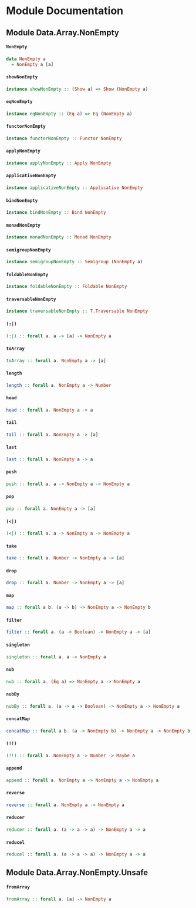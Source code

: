 # Module Documentation

## Module Data.Array.NonEmpty

#### `NonEmpty`

``` purescript
data NonEmpty a
  = NonEmpty a [a]
```


#### `showNonEmpty`

``` purescript
instance showNonEmpty :: (Show a) => Show (NonEmpty a)
```


#### `eqNonEmpty`

``` purescript
instance eqNonEmpty :: (Eq a) => Eq (NonEmpty a)
```


#### `functorNonEmpty`

``` purescript
instance functorNonEmpty :: Functor NonEmpty
```


#### `applyNonEmpty`

``` purescript
instance applyNonEmpty :: Apply NonEmpty
```


#### `applicativeNonEmpty`

``` purescript
instance applicativeNonEmpty :: Applicative NonEmpty
```


#### `bindNonEmpty`

``` purescript
instance bindNonEmpty :: Bind NonEmpty
```


#### `monadNonEmpty`

``` purescript
instance monadNonEmpty :: Monad NonEmpty
```


#### `semigroupNonEmpty`

``` purescript
instance semigroupNonEmpty :: Semigroup (NonEmpty a)
```


#### `foldableNonEmpty`

``` purescript
instance foldableNonEmpty :: Foldable NonEmpty
```


#### `traversableNonEmpty`

``` purescript
instance traversableNonEmpty :: T.Traversable NonEmpty
```


#### `(:|)`

``` purescript
(:|) :: forall a. a -> [a] -> NonEmpty a
```


#### `toArray`

``` purescript
toArray :: forall a. NonEmpty a -> [a]
```


#### `length`

``` purescript
length :: forall a. NonEmpty a -> Number
```


#### `head`

``` purescript
head :: forall a. NonEmpty a -> a
```


#### `tail`

``` purescript
tail :: forall a. NonEmpty a -> [a]
```


#### `last`

``` purescript
last :: forall a. NonEmpty a -> a
```


#### `push`

``` purescript
push :: forall a. a -> NonEmpty a -> NonEmpty a
```


#### `pop`

``` purescript
pop :: forall a. NonEmpty a -> [a]
```


#### `(<|)`

``` purescript
(<|) :: forall a. a -> NonEmpty a -> NonEmpty a
```


#### `take`

``` purescript
take :: forall a. Number -> NonEmpty a -> [a]
```


#### `drop`

``` purescript
drop :: forall a. Number -> NonEmpty a -> [a]
```


#### `map`

``` purescript
map :: forall a b. (a -> b) -> NonEmpty a -> NonEmpty b
```


#### `filter`

``` purescript
filter :: forall a. (a -> Boolean) -> NonEmpty a -> [a]
```


#### `singleton`

``` purescript
singleton :: forall a. a -> NonEmpty a
```


#### `nub`

``` purescript
nub :: forall a. (Eq a) => NonEmpty a -> NonEmpty a
```


#### `nubBy`

``` purescript
nubBy :: forall a. (a -> a -> Boolean) -> NonEmpty a -> NonEmpty a
```


#### `concatMap`

``` purescript
concatMap :: forall a b. (a -> NonEmpty b) -> NonEmpty a -> NonEmpty b
```


#### `(!!)`

``` purescript
(!!) :: forall a. NonEmpty a -> Number -> Maybe a
```


#### `append`

``` purescript
append :: forall a. NonEmpty a -> NonEmpty a -> NonEmpty a
```


#### `reverse`

``` purescript
reverse :: forall a. NonEmpty a -> NonEmpty a
```


#### `reducer`

``` purescript
reducer :: forall a. (a -> a -> a) -> NonEmpty a -> a
```


#### `reducel`

``` purescript
reducel :: forall a. (a -> a -> a) -> NonEmpty a -> a
```



## Module Data.Array.NonEmpty.Unsafe

#### `fromArray`

``` purescript
fromArray :: forall a. [a] -> NonEmpty a
```